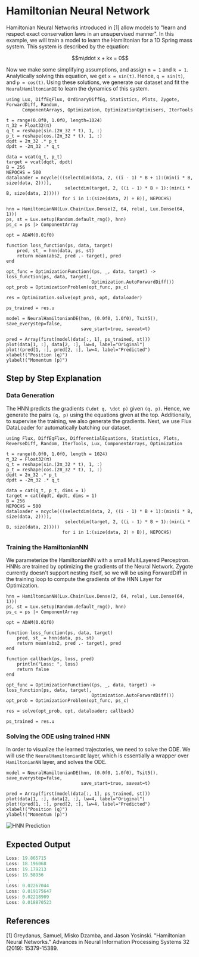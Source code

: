 # Hamiltonian Neural Network

Hamiltonian Neural Networks introduced in [1] allow models to "learn and respect exact conservation laws in an unsupervised manner". In this example, we will train a model to learn the Hamiltonian for a 1D Spring mass system. This system is described by the equation:

```math
m\ddot x + kx = 0
```

Now we make some simplifying assumptions, and assign ``m = 1`` and ``k = 1``. Analytically solving this equation, we get ``x = sin(t)``. Hence, ``q = sin(t)``, and ``p = cos(t)``. Using these solutions, we generate our dataset and fit the `NeuralHamiltonianDE` to learn the dynamics of this system.

```@example hamiltonian_cp
using Lux, DiffEqFlux, OrdinaryDiffEq, Statistics, Plots, Zygote, ForwardDiff, Random,
      ComponentArrays, Optimization, OptimizationOptimisers, IterTools

t = range(0.0f0, 1.0f0, length=1024)
π_32 = Float32(π)
q_t = reshape(sin.(2π_32 * t), 1, :)
p_t = reshape(cos.(2π_32 * t), 1, :)
dqdt = 2π_32 .* p_t
dpdt = -2π_32 .* q_t

data = vcat(q_t, p_t)
target = vcat(dqdt, dpdt)
B = 256
NEPOCHS = 500
dataloader = ncycle(((selectdim(data, 2, ((i - 1) * B + 1):(min(i * B, size(data, 2)))),
                      selectdim(target, 2, ((i - 1) * B + 1):(min(i * B, size(data, 2)))))
                     for i in 1:(size(data, 2) ÷ B)), NEPOCHS)

hnn = HamiltonianNN(Lux.Chain(Lux.Dense(2, 64, relu), Lux.Dense(64, 1)))
ps, st = Lux.setup(Random.default_rng(), hnn)
ps_c = ps |> ComponentArray

opt = ADAM(0.01f0)

function loss_function(ps, data, target)
    pred, st_ = hnn(data, ps, st)
    return mean(abs2, pred .- target), pred
end

opt_func = OptimizationFunction((ps, _, data, target) -> loss_function(ps, data, target),
                                Optimization.AutoForwardDiff())
opt_prob = OptimizationProblem(opt_func, ps_c)

res = Optimization.solve(opt_prob, opt, dataloader)

ps_trained = res.u

model = NeuralHamiltonianDE(hnn, (0.0f0, 1.0f0), Tsit5(), save_everystep=false,
                            save_start=true, saveat=t)

pred = Array(first(model(data[:, 1], ps_trained, st)))
plot(data[1, :], data[2, :], lw=4, label="Original")
plot!(pred[1, :], pred[2, :], lw=4, label="Predicted")
xlabel!("Position (q)")
ylabel!("Momentum (p)")
```

## Step by Step Explanation

### Data Generation

The HNN predicts the gradients ``(\dot q, \dot p)`` given ``(q, p)``. Hence, we generate the pairs ``(q, p)`` using the equations given at the top. Additionally, to supervise the training, we also generate the gradients. Next, we use Flux DataLoader for automatically batching our dataset.

```@example hamiltonian
using Flux, DiffEqFlux, DifferentialEquations, Statistics, Plots, ReverseDiff, Random, IterTools, Lux, ComponentArrays, Optimization

t = range(0.0f0, 1.0f0, length = 1024)
π_32 = Float32(π)
q_t = reshape(sin.(2π_32 * t), 1, :)
p_t = reshape(cos.(2π_32 * t), 1, :)
dqdt = 2π_32 .* p_t
dpdt = -2π_32 .* q_t

data = cat(q_t, p_t, dims = 1)
target = cat(dqdt, dpdt, dims = 1)
B = 256
NEPOCHS = 500
dataloader = ncycle(((selectdim(data, 2, ((i - 1) * B + 1):(min(i * B, size(data, 2)))),
                      selectdim(target, 2, ((i - 1) * B + 1):(min(i * B, size(data, 2)))))
                     for i in 1:(size(data, 2) ÷ B)), NEPOCHS)
```

### Training the HamiltonianNN

We parameterize the HamiltonianNN with a small MultiLayered Perceptron. HNNs are trained by optimizing the gradients of the Neural Network. Zygote currently doesn't support nesting itself, so we will be using ForwardDiff in the training loop to compute the gradients of the HNN Layer for Optimization.

```@example hamiltonian
hnn = HamiltonianNN(Lux.Chain(Lux.Dense(2, 64, relu), Lux.Dense(64, 1)))
ps, st = Lux.setup(Random.default_rng(), hnn)
ps_c = ps |> ComponentArray

opt = ADAM(0.01f0)

function loss_function(ps, data, target)
    pred, st_ = hnn(data, ps, st)
    return mean(abs2, pred .- target), pred
end

function callback(ps, loss, pred)
    println("Loss: ", loss)
    return false
end

opt_func = OptimizationFunction((ps, _, data, target) -> loss_function(ps, data, target),
                                Optimization.AutoForwardDiff())
opt_prob = OptimizationProblem(opt_func, ps_c)

res = solve(opt_prob, opt, dataloader; callback)

ps_trained = res.u
```

### Solving the ODE using trained HNN

In order to visualize the learned trajectories, we need to solve the ODE. We will use the `NeuralHamiltonianDE` layer, which is essentially a wrapper over `HamiltonianNN` layer, and solves the ODE.

```@example hamiltonian
model = NeuralHamiltonianDE(hnn, (0.0f0, 1.0f0), Tsit5(), save_everystep=false,
                            save_start=true, saveat=t)

pred = Array(first(model(data[:, 1], ps_trained, st)))
plot(data[1, :], data[2, :], lw=4, label="Original")
plot!(pred[1, :], pred[2, :], lw=4, label="Predicted")
xlabel!("Position (q)")
ylabel!("Momentum (p)")
```

![HNN Prediction](https://user-images.githubusercontent.com/30564094/88309081-7cd76480-cd2b-11ea-981b-9cb86b153414.png)

## Expected Output

```julia
Loss: 19.865715
Loss: 18.196068
Loss: 19.179213
Loss: 19.58956
⋮
Loss: 0.02267044
Loss: 0.019175647
Loss: 0.02218909
Loss: 0.018870523
```

## References

[1] Greydanus, Samuel, Misko Dzamba, and Jason Yosinski. "Hamiltonian Neural Networks." Advances in Neural Information Processing Systems 32 (2019): 15379-15389.
